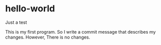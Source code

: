 # hello-world
Just a test

This is my first program.
So I write a commit message that describes my changes.
However, There is no changes.

